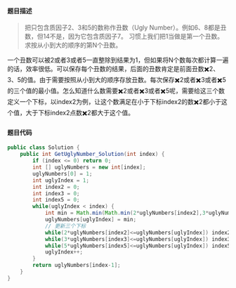 #### **题目描述**

> 把只包含质因子2、3和5的数称作丑数（Ugly Number）。例如6、8都是丑数，但14不是，因为它包含质因子7。 习惯上我们把1当做是第一个丑数。求按从小到大的顺序的第N个丑数。

一个丑数可以被2或者3或者5一直整除到结果为1，但如果将N个数每次都计算一遍的话，效率很低。可以保存每个丑数的结果，后面的丑数肯定是前面丑数✖️2、3、5的值。由于需要按照从小到大的顺序存放丑数。每次保存✖️2或者✖️3或者✖️5的三个值的最小值。怎么知道什么数需要✖️2或者✖️3或者✖️5呢，需要给这三个数定义一个下标，以index2为例，让这个数满足在小于下标index2的数✖️2都小于这个值，大于下标index2点数✖️2都大于这个值。

#### 题目代码

```java
public class Solution {
    public int GetUglyNumber_Solution(int index) {
        if (index <= 0) return 0;
        int [] uglyNumbers = new int[index];
        uglyNumbers[0] = 1;
        int uglyIndex = 1;
        int index2 = 0;
        int index3 = 0;
        int index5 = 0;
        while(uglyIndex < index) {
            int min = Math.min(Math.min(2*uglyNumbers[index2],3*uglyNumbers[index3]),5*uglyNumbers[index5]);
            uglyNumbers[uglyIndex] = min;
            // 更新三个下标
            while(2*uglyNumbers[index2]<=uglyNumbers[uglyIndex]) index2++;
            while(3*uglyNumbers[index3]<=uglyNumbers[uglyIndex]) index3++;
            while(5*uglyNumbers[index5]<=uglyNumbers[uglyIndex]) index5++;
            uglyIndex++;
        }
        return uglyNumbers[index-1];
    }
}
```

